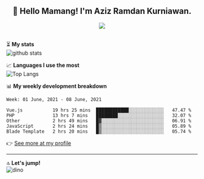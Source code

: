 <h2 align="center">👋 Hello Mamang! I'm Aziz Ramdan Kurniawan.</h2>  
<p align="center">
  <img src="https://komarev.com/ghpvc/?username=azizramdan"> <br><br>
</p>
    
⏳ **My stats**  
![github stats](https://github-readme-stats.vercel.app/api?username=azizramdan&show_icons=true&count_private=true&title_color=000&hide_border=true&hide_title=true)  

📈 **Languages I use the most**  
![Top Langs](https://github-readme-stats.vercel.app/api/top-langs/?username=azizramdan&layout=compact&langs_count=6&hide=tsql&hide_border=true&hide_title=true&exclude_repo=Futsal-Go,Futsal-Go-Admin,Sistem-Informasi-Sensus-Harian-Rawat-Inap)  

📊 **My weekly development breakdown**
<!--START_SECTION:waka-->
```text
Week: 01 June, 2021 - 08 June, 2021

Vue.js           19 hrs 25 mins  ████████████░░░░░░░░░░░░░   47.47 % 
PHP              13 hrs 7 mins   ████████░░░░░░░░░░░░░░░░░   32.07 % 
Other            2 hrs 49 mins   █▓░░░░░░░░░░░░░░░░░░░░░░░   06.91 % 
JavaScript       2 hrs 24 mins   █▒░░░░░░░░░░░░░░░░░░░░░░░   05.89 % 
Blade Template   2 hrs 20 mins   █▒░░░░░░░░░░░░░░░░░░░░░░░   05.74 % 
```
<!--END_SECTION:waka-->
👉 [See more at my profile](https://wakatime.com/@azizramdan)
***
🔝 **Let's jump!**  
![dino](https://raw.githubusercontent.com/azizramdan/azizramdan/master/dino.gif)  
